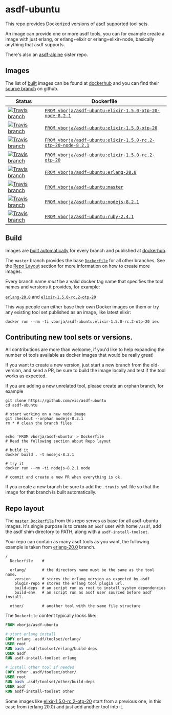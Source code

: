 # asdf-ubuntu

This repo provides Dockerized versions of [asdf] supported tool sets.

An image can provide one or more asdf tools, you can for example create a image
with just erlang, or erlang+elixir or erlang+elixir+node, basically anything
that asdf supports.

There's also an [asdf-alpine](https://github.com/vic/asdf-alpine) sister repo.

## Images

The list of [built][builds] images can be found at [dockerhub] and you can find their [source branch][branches] on github.

| Status | Dockerfile |
|--------|------------|
| [![Travis branch](https://img.shields.io/travis/vic/asdf-ubuntu/elixir-1.5.0-otp-20-node-8.2.1.svg)](https://github.com/vborja/asdf-ubuntu/tree/elixir-1.5.0-otp-20-node-8.2.1)| [`FROM vborja/asdf-ubuntu:elixir-1.5.0-otp-20-node-8.2.1`](https://github.com/vborja/asdf-ubuntu/blob/elixir-1.5.0-otp-20-node-8.2.1/Dockerfile) |
| [![Travis branch](https://img.shields.io/travis/vic/asdf-ubuntu/elixir-1.5.0-otp-20.svg)](https://github.com/vborja/asdf-ubuntu/tree/elixir-1.5.0-otp-20)| [`FROM vborja/asdf-ubuntu:elixir-1.5.0-otp-20`](https://github.com/vborja/asdf-ubuntu/blob/elixir-1.5.0-otp-20/Dockerfile) |
| [![Travis branch](https://img.shields.io/travis/vic/asdf-ubuntu/elixir-1.5.0-rc.2-otp-20-node-8.2.1.svg)](https://github.com/vborja/asdf-ubuntu/tree/elixir-1.5.0-rc.2-otp-20-node-8.2.1)| [`FROM vborja/asdf-ubuntu:elixir-1.5.0-rc.2-otp-20-node-8.2.1`](https://github.com/vborja/asdf-ubuntu/blob/elixir-1.5.0-rc.2-otp-20-node-8.2.1/Dockerfile) |
| [![Travis branch](https://img.shields.io/travis/vic/asdf-ubuntu/elixir-1.5.0-rc.2-otp-20.svg)](https://github.com/vborja/asdf-ubuntu/tree/elixir-1.5.0-rc.2-otp-20)| [`FROM vborja/asdf-ubuntu:elixir-1.5.0-rc.2-otp-20`](https://github.com/vborja/asdf-ubuntu/blob/elixir-1.5.0-rc.2-otp-20/Dockerfile) |
| [![Travis branch](https://img.shields.io/travis/vic/asdf-ubuntu/erlang-20.0.svg)](https://github.com/vborja/asdf-ubuntu/tree/erlang-20.0)| [`FROM vborja/asdf-ubuntu:erlang-20.0`](https://github.com/vborja/asdf-ubuntu/blob/erlang-20.0/Dockerfile) |
| [![Travis branch](https://img.shields.io/travis/vic/asdf-ubuntu/master.svg)](https://github.com/vborja/asdf-ubuntu/tree/master)| [`FROM vborja/asdf-ubuntu:master`](https://github.com/vborja/asdf-ubuntu/blob/master/Dockerfile) |
| [![Travis branch](https://img.shields.io/travis/vic/asdf-ubuntu/nodejs-8.2.1.svg)](https://github.com/vborja/asdf-ubuntu/tree/nodejs-8.2.1)| [`FROM vborja/asdf-ubuntu:nodejs-8.2.1`](https://github.com/vborja/asdf-ubuntu/blob/nodejs-8.2.1/Dockerfile) |
| [![Travis branch](https://img.shields.io/travis/vic/asdf-ubuntu/ruby-2.4.1.svg)](https://github.com/vborja/asdf-ubuntu/tree/ruby-2.4.1)| [`FROM vborja/asdf-ubuntu:ruby-2.4.1`](https://github.com/vborja/asdf-ubuntu/blob/ruby-2.4.1/Dockerfile) |

## Build

Images are [built automatically][builds] for every branch and published at [dockerhub].

The `master` branch provides the base [`Dockerfile`][master] for all other branches.
See the [Repo Layout](#repo-layout) section for more information on how to create more
images.

Every branch name *must* be a valid docker tag name that specifies the tool names and 
versions it provides, for example: 

[`erlang-20.0`][erlang-20.0] and [`elixir-1.5.0-rc.2-otp-20`][elixir-1.5.0-rc.2-otp-20]

This way people can either base their own Docker images on them or try any existing
tool set published as an image, like latest elixir:

```
docker run --rm -ti vborja/asdf-ubuntu:elixir-1.5.0-rc.2-otp-20 iex
```

## Contributing new tool sets or versions.

All contributions are more than welcome, if you'd like to help expanding the number of tools available
as docker images that would be really great!

If you want to create a new version, just start a new branch from the old-version, and send a PR, be sure to
build the image locally and test if the tool works as expected.

If you are adding a new unrelated tool, please create an orphan branch, for example

```shell
git clone https://github.com/vic/asdf-ubuntu
cd asdf-ubuntu

# start working on a new node image
git checkout --orphan nodejs-8.2.1
rm * # clean the branch files


echo 'FROM vborja/asdf-ubuntu' > Dockerfile
# Read the following section about Repo layout

# build it
docker build . -t nodejs-8.2.1

# try it
docker run --rm -ti nodejs-8.2.1 node

# commit and create a new PR when everything is ok.
```

If you create a new branch be sure to add the `.travis.yml` file so that the image
for that branch is built automatically.

## Repo layout

The [`master Dockerfile`][master] from this repo serves as base for all asdf-ubuntu
images. It's single purpose is to create an `asdf` user with home `/asdf`, add the
asdf shim directory to PATH, along with a `asdf-install-toolset`. 

Your repo can contain as many asdf tools as you want, the following example is
taken from [erlang-20.0] branch.

```
/
  Dockerfile    # 
  
  erlang/       # the directory name must be the same as the tool name.
    version     # stores the erlang version as expected by asdf
    plugin-repo # stores the erlang tool plugin url.
    build-deps  # an script run as root to install system dependencies
    build-env   # an script run as asdf user sourced before asdf install.  
    
  other/        # another tool with the same file structure
```

The `Dockerfile` content typically looks like:

```Dockerfile
FROM vborja/asdf-ubuntu

# start erlang install
COPY erlang .asdf/toolset/erlang/
USER root
RUN bash .asdf/toolset/erlang/build-deps
USER asdf
RUN asdf-install-toolset erlang

# install other tool if needed
COPY other .asdf/toolset/other/
USER root
RUN bash .asdf/toolset/other/build-deps
USER asdf
RUN asdf-install-toolset other
```

Some images like [elixir-1.5.0-rc.2-otp-20] start from a previous one,
in this case from (erlang 20.0) and just add another tool into it.

[elixir-1.5.0-rc.2-otp-20]: https://github.com/vic/asdf-ubuntu/tree/elixir-1.5.0-rc.2-otp-20
[erlang-20.0]: https://github.com/vic/asdf-ubuntu/tree/erlang-20.0
[master]: https://github.com/vic/asdf-ubuntu/blob/master/Dockerfile
[dockerhub]: https://hub.docker.com/r/vborja/asdf-ubuntu/tags/
[asdf]: https://github.com/asdf-vm/asdf
[builds]: https://travis-ci.org/vic/asdf-ubuntu/builds
[multi]: https://docs.docker.com/engine/userguide/eng-image/multistage-build/
[branches]: https://github.com/vic/asdf-ubuntu/branches
